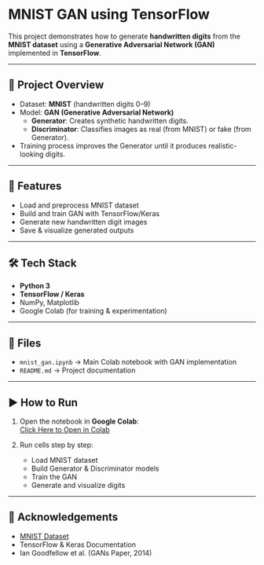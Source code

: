# MNIST GAN using TensorFlow

This project demonstrates how to generate **handwritten digits** from the **MNIST dataset** using a **Generative Adversarial Network (GAN)** implemented in **TensorFlow**.

---

## 📌 Project Overview
- Dataset: **MNIST** (handwritten digits 0–9)
- Model: **GAN (Generative Adversarial Network)**
  - **Generator**: Creates synthetic handwritten digits.
  - **Discriminator**: Classifies images as real (from MNIST) or fake (from Generator).
- Training process improves the Generator until it produces realistic-looking digits.

---

## 🚀 Features
- Load and preprocess MNIST dataset
- Build and train GAN with TensorFlow/Keras
- Generate new handwritten digit images
- Save & visualize generated outputs

---

## 🛠️ Tech Stack
- **Python 3**
- **TensorFlow / Keras**
- NumPy, Matplotlib
- Google Colab (for training & experimentation)

---

## 📂 Files
- `mnist_gan.ipynb` → Main Colab notebook with GAN implementation  
- `README.md` → Project documentation  

---

## ▶️ How to Run
1. Open the notebook in **Google Colab**:  
   [Click Here to Open in Colab]([https://colab.research.google.com/drive/1j7Q3ruDDSyooSyE3ZI0Z4LKZg7qVFaJs?usp=sharing](https://colab.research.google.com/drive/1W8JM8EARuu8ADrWVVNYOe0d8_E9zKl9t?usp=sharing))  

2. Run cells step by step:
   - Load MNIST dataset  
   - Build Generator & Discriminator models  
   - Train the GAN  
   - Generate and visualize digits

---

## 🙌 Acknowledgements
- [MNIST Dataset](http://yann.lecun.com/exdb/mnist/)  
- TensorFlow & Keras Documentation  
- Ian Goodfellow et al. (GANs Paper, 2014)
